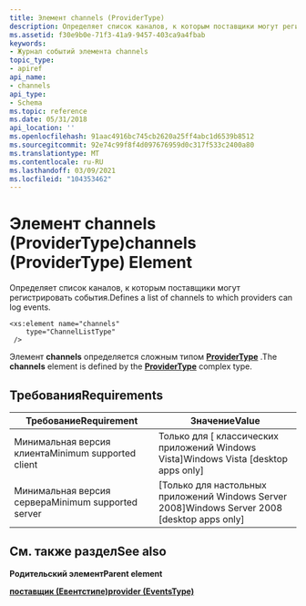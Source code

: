 ```yaml
---
title: Элемент channels (ProviderType)
description: Определяет список каналов, к которым поставщики могут регистрировать события. | Элемент channels (ProviderType)
ms.assetid: f30e9b0e-71f3-41a9-9457-403ca9a4fbab
keywords:
- Журнал событий элемента channels
topic_type:
- apiref
api_name:
- channels
api_type:
- Schema
ms.topic: reference
ms.date: 05/31/2018
api_location: ''
ms.openlocfilehash: 91aac4916bc745cb2620a25ff4abc1d6539b8512
ms.sourcegitcommit: 92e74c99f8f4d097676959d0c317f533c2400a80
ms.translationtype: MT
ms.contentlocale: ru-RU
ms.lasthandoff: 03/09/2021
ms.locfileid: "104353462"
---
```

# <a name="channels-providertype-element"></a><span data-ttu-id="b23ac-105">Элемент channels (ProviderType)</span><span class="sxs-lookup"><span data-stu-id="b23ac-105">channels (ProviderType) Element</span></span>

<span data-ttu-id="b23ac-106">Определяет список каналов, к которым поставщики могут регистрировать события.</span><span class="sxs-lookup"><span data-stu-id="b23ac-106">Defines a list of channels to which providers can log events.</span></span>

``` syntax
<xs:element name="channels"
    type="ChannelListType"
 />
```

<span data-ttu-id="b23ac-107">Элемент **channels** определяется сложным типом [**ProviderType**](eventmanifestschema-providertype-complextype.md) .</span><span class="sxs-lookup"><span data-stu-id="b23ac-107">The **channels** element is defined by the [**ProviderType**](eventmanifestschema-providertype-complextype.md) complex type.</span></span>

## <a name="requirements"></a><span data-ttu-id="b23ac-108">Требования</span><span class="sxs-lookup"><span data-stu-id="b23ac-108">Requirements</span></span>



| <span data-ttu-id="b23ac-109">Требование</span><span class="sxs-lookup"><span data-stu-id="b23ac-109">Requirement</span></span> | <span data-ttu-id="b23ac-110">Значение</span><span class="sxs-lookup"><span data-stu-id="b23ac-110">Value</span></span> |
|-------------------------------------|------------------------------------------------------|
| <span data-ttu-id="b23ac-111">Минимальная версия клиента</span><span class="sxs-lookup"><span data-stu-id="b23ac-111">Minimum supported client</span></span><br/> | <span data-ttu-id="b23ac-112">Только для \[ классических приложений Windows Vista\]</span><span class="sxs-lookup"><span data-stu-id="b23ac-112">Windows Vista \[desktop apps only\]</span></span><br/>       |
| <span data-ttu-id="b23ac-113">Минимальная версия сервера</span><span class="sxs-lookup"><span data-stu-id="b23ac-113">Minimum supported server</span></span><br/> | <span data-ttu-id="b23ac-114">\[Только для настольных приложений Windows Server 2008\]</span><span class="sxs-lookup"><span data-stu-id="b23ac-114">Windows Server 2008 \[desktop apps only\]</span></span><br/> |



## <a name="see-also"></a><span data-ttu-id="b23ac-115">См. также раздел</span><span class="sxs-lookup"><span data-stu-id="b23ac-115">See also</span></span>

<dl> <dt>

<span data-ttu-id="b23ac-116">**Родительский элемент**</span><span class="sxs-lookup"><span data-stu-id="b23ac-116">**Parent element**</span></span>
</dt> <dt>

[<span data-ttu-id="b23ac-117">**поставщик (Евентстипе)**</span><span class="sxs-lookup"><span data-stu-id="b23ac-117">**provider (EventsType)**</span></span>](eventmanifestschema-provider-eventstype-element.md)
</dt> </dl>

 

 





